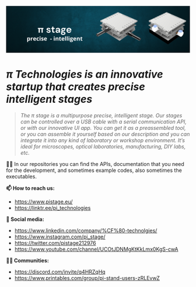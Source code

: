 <center><img src="https://raw.githubusercontent.com/PI-Technologies-Budapest/.github/main/profile/croped%20Facebook%20Cover%20(1)%20(1).png"></center>

# *π Technologies is an innovative startup that creates precise intelligent stages*

> *The π stage is a multipurpose precise, intelligent stage. Our stages can be controlled over a USB cable with a serial communication API, or with our innovative UI app. You can get it as a preassembled tool, or you can assemble it yourself based on our description and you can integrate it into any kind of laboratory or workshop environment. It’s ideal for microscopes, optical laboratories, manufacturing, DIY labs, etc.*


👩‍💻 In our repositories you can find the APIs, documentation that you need for the development, and sometimes example codes, also sometimes the executables.


**📫 How to reach us:** 
 - https://www.pistage.eu/
 - https://linktr.ee/pi_technologies

**🧙 Social media:**
 - https://www.linkedin.com/company/%CF%80-technolgies/
 - https://www.instagram.com/pi_stage/
 - https://twitter.com/pistage212976
 - https://www.youtube.com/channel/UCOtJDNMgKtKkLmx0KgS-cwA

**🙋‍♀️ Communities:**
 - https://discord.com/invite/q4HRZqHq
 - https://www.printables.com/group/pi-stand-users-zRLEvwZ


<!---
PItechnologiesBudapest/PItechnologiesBudapest is a ✨ special ✨ repository because its `README.md` (this file) appears on your GitHub profile.
You can click the Preview link to take a look at your changes.
--->

<!--

**Here are some ideas to get you started:**

🙋‍♀️ A short introduction - what is your organization all about?
🌈 Contribution guidelines - how can the community get involved?
👩‍💻 Useful resources - where can the community find your docs? Is there anything else the community should know?
🍿 Fun facts - what does your team eat for breakfast?
🧙 Remember, you can do mighty things with the power of [Markdown](https://docs.github.com/github/writing-on-github/getting-started-with-writing-and-formatting-on-github/basic-writing-and-formatting-syntax)
-->
